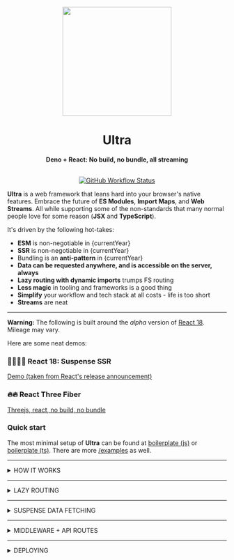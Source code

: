 <div align="center">
  <br />
  <img src="https://dweb.link/ipfs/bafkreiah6lyqltjzmqaggn3iang6sip7tnbotvxyqeg6zgrem6wqniegfm" height="250" />
  <h1>Ultra</h1>
  <strong>Deno + React: No build, no bundle, all streaming</strong>
  <br /><br />

[![GitHub Workflow Status][actions-badge]][actions]

</div>

**Ultra** is a web framework that leans hard into your browser's native
features. Embrace the future of **ES Modules**, **Import Maps**, and **Web
Streams**. All while supporting some of the non-standards that many normal
people love for some reason (**JSX** and **TypeScript**).

It's driven by the following hot-takes:

- **ESM** is non-negotiable in {currentYear}
- **SSR** is non-negotiable in {currentYear}
- Bundling is an **anti-pattern** in {currentYear}
- **Data can be requested anywhere, and is accessible on the server, always**
- **Lazy routing with dynamic imports** trumps FS routing
- **Less magic** in tooling and frameworks is a good thing
- **Simplify** your workflow and tech stack at all costs - life is too short
- **Streams** are neat

---

**Warning:** The following is built around the _alpha_ version of
[React 18](https://reactjs.org/blog/2021/06/08/the-plan-for-react-18.html).
Mileage may vary.

Here are some neat demos:

### 👩‍🚀👨‍🚀 React 18: Suspense SSR

[Demo (taken from React's release announcement)](https://react18.ultrajs.dev)

### 🔥🔥 React Three Fiber

[Threejs, react, no build, no bundle](https://threejs.ultrajs.dev/)

### Quick start

The most minimal setup of **Ultra** can be found at
[boilerplate (js)](https://github.com/exhibitionist-digital/ultra/tree/master/examples/boilerplate)
or
[boilerplate (ts)](https://github.com/exhibitionist-digital/ultra/tree/master/examples/boilerplate-ts).
There are more
[/examples](https://github.com/exhibitionist-digital/ultra/tree/master/examples)
as well.

---

<details><summary>HOW IT WORKS</summary>

<br/>

Everything is ES Modules. Server side rendering is default. Have the quickest
TTFB by using the React streaming server renderer.

```bash
# HTTP/2 200

* Received 1259 B chunk
* Received 1989 B chunk
* Received 552 B chunk
```

[Import Maps](https://github.com/WICG/import-maps) are used to manage 3rd party
dependencies. No bundling, building or complex package managers needed.

```js
{
  "imports": {
    "react": "https://esm.sh/react@alpha",
    "react-dom": "https://esm.sh/react-dom@alpha"
  }
}
```

**Under the hood:** We use [esbuild](https://esbuild.github.io) +
[SWC](https://swc.rs) to transpile jsx/tsx in realtime. Your single ES modules
stay single ES modules, but as minified vanilla js, with your import maps
inlined.

**Note:** In development, modules are transpiled every request. In production,
transpiled modules are stored in an LRU cache. 👍

</details>

---

<details><summary>LAZY ROUTING</summary>

<br/>

Stop poking around at your filesystem. Routing can be defined anywhere in your
app, and dynamic imports will ensure only relevant route files are downloaded at
any given time.

Powered by [Wouter](https://github.com/molefrog/wouter). Ah, what a breath of
fresh air...

All Wouter hooks and functionality is supported:
[Wouter docs](https://github.com/molefrog/wouter#wouter-api)

```js
import React, { Suspense } from "react";
import { Route } from "wouter";

const Home = lazy(() => import("./home.jsx"));

const App = () => {
  return (
    <Route path="/">
      <Suspense fallback={<Loading />}>
        <Home />
      </Suspense>
    </Route>
  );
};
```

</details>

---

<details><summary>SUSPENSE DATA FETCHING</summary>

<br/>

[SWR](https://github.com/vercel/swr) lets us fetch data anywhere in our
components, works with Suspense everywhere.

Ultra uses the brand new SWR-1.0.0. This allows building of a cache server side,
and repopulating on client side. Please see example
[here](https://github.com/exhibitionist-digital/ultra/blob/master/examples/ultra-website/src/app.jsx#L5).

SWR options are supported:
[SWR docs](https://swr.vercel.app/docs/options#options)

```js
import { SWRConfig } from "swr";
import ultraCache from "ultra/cache";

const options = (cache) => ({
  provider: () => ultraCache(cache),
  suspense: true,
});

const Ultra = ({ cache }) => {
  return (
    <SWRConfig value={options(cache)}>
      <h1>Hello World</h1>
    </SWRConfig>
  );
};
```

</details>

---

<details><summary>MIDDLEWARE + API ROUTES</summary>

<br/>

Ultra is powered by the mighty [Oak](https://github.com/oakserver/oak). We
expose both the `app` and `router`, which can be configured for any custom
middleware or routing your app might need.

[Oak docs](https://github.com/oakserver/oak#application-middleware-and-context)

```js
import ultra, { app } from "https://deno.land/x/ultra@v0.6/mod.ts";

// logger middleware
app.use(async (context, next) => {
  await next();
  const rt = context.response.headers.get("X-Response-Time");
  console.log(`${context.request.method} ${context.request.url} - ${rt}`);
});

await ultra({
  importmap: await Deno.readTextFile("importmap.json"),
});
```

Custom routes can all be added, helpful for API's.

```js
import ultra, { router } from "https://deno.land/x/ultra@v0.6/mod.ts";

// example API route
router.get("/api/:slug", async (context) => {
  // ...
});

await ultra({
  importmap: await Deno.readTextFile("importmap.json"),
});
```

</details>

---

<details><summary>DEPLOYING</summary>

<br/>

**Classic deployment:** Ultra can be deployed via Docker. Here is an example
Dockerfile which uses the official Denoland image.

```bash
FROM denoland/deno:1.14.0

EXPOSE 3000

RUN apt-get update && apt-get -y install make

WORKDIR /

COPY . .

RUN make cache

CMD ["make", "start"]
```

---

We are currently working on support for [Deno Deploy](https://deno.com/deploy),
[Cloudflare Workers](https://workers.cloudflare.com/), and
[Vercel](https://vercel.com/). Keen to help? Open a PR, please! 🙏

</details>

[docs-badge]: https://img.shields.io/github/v/release/exhibitionist-digital/ultra?label=Docs&logo=deno&style=for-the-badge&color=B06892&
[docs]: https://doc.deno.land/https/deno.land/x/ultra/mod.js&
[actions-badge]: https://img.shields.io/github/workflow/status/exhibitionist-digital/ultra/fmt%20+%20lint?style=for-the-badge&color=53A3D3&logo=github&label=
[actions]: https://github.com/exhibitionist-digital/ultra/actions
